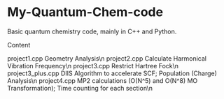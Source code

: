 # My-Quantum-Chem-code
Basic quantum chemistry code, mainly in C++ and Python.

Content 

project1.cpp              Geometry Analysis\n
project2.cpp              Calculate Harmonical Vibration Frequency\n
project3.cpp              Restrict Hartree Fock\n
project3_plus.cpp         DIIS Algorithm to accelerate SCF; Population (Charge) Analysis\n
project4.cpp              MP2 calculations (O(N^5) and O(N^8) MO Transformation); Time counting for each section\n


